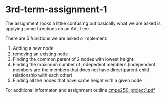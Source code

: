 # 3rd-term-assignment-1
The assignment looks a littke confusing but  basically what we are asked is applying some functions on an AVL tree.

There are 5 functions we are asked o implement:
1) Adding a new node
2) removing an existing node
3) Finding the common parent of 2 nodes with lowest height.
4) Finding the maximum number of indepedent members (independent members are the members that does not have direct parent-child relationship with each other)
5) Finding all the nodes that have same height with a given node

For additional informaton and assignment outline
[cmpe250_project1.pdf](https://github.com/yusufakdogan0/3rd-term-assignments/files/13931673/cmpe250_project1.pdf)
